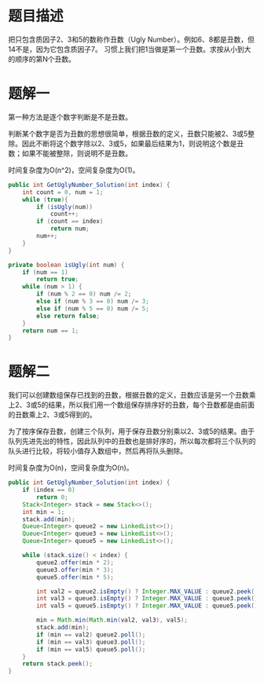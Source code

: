 # 题目描述

把只包含质因子2、3和5的数称作丑数（Ugly Number）。例如6、8都是丑数，但14不是，因为它包含质因子7。 习惯上我们把1当做是第一个丑数。求按从小到大的顺序的第N个丑数。

# 题解一

第一种方法是逐个数字判断是不是丑数。

判断某个数字是否为丑数的思想很简单，根据丑数的定义，丑数只能被2、3或5整除。因此不断将这个数字除以2、3或5，如果最后结果为1，则说明这个数是丑数；如果不能被整除，则说明不是丑数。

时间复杂度为O(n^2)，空间复杂度为O(1)。

```java
public int GetUglyNumber_Solution(int index) {
    int count = 0, num = 1;
    while (true){
        if (isUgly(num))
            count++;
        if (count == index)
            return num;
        num++;
    }
}

private boolean isUgly(int num) {
    if (num == 1)
        return true;
    while (num > 1) {
        if (num % 2 == 0) num /= 2;
        else if (num % 3 == 0) num /= 3;
        else if (num % 5 == 0) num /= 5;
        else return false;
    }
    return num == 1;
}
```

# 题解二

我们可以创建数组保存已找到的丑数，根据丑数的定义，丑数应该是另一个丑数乘上2、3或5的结果，所以我们用一个数组保存排序好的丑数，每个丑数都是由前面的丑数乘上2、3或5得到的。

为了按序保存丑数，创建三个队列，用于保存丑数分别乘以2、3或5的结果。由于队列先进先出的特性，因此队列中的丑数也是排好序的，所以每次都将三个队列的队头进行比较，将较小值存入数组中，然后再将队头删除。

时间复杂度为O(n)，空间复杂度为O(n)。

```java
public int GetUglyNumber_Solution(int index) {
    if (index == 0)
        return 0;
    Stack<Integer> stack = new Stack<>();
    int min = 1;
    stack.add(min);
    Queue<Integer> queue2 = new LinkedList<>();
    Queue<Integer> queue3 = new LinkedList<>();
    Queue<Integer> queue5 = new LinkedList<>();

    while (stack.size() < index) {
        queue2.offer(min * 2);
        queue3.offer(min * 3);
        queue5.offer(min * 5);

        int val2 = queue2.isEmpty() ? Integer.MAX_VALUE : queue2.peek();
        int val3 = queue3.isEmpty() ? Integer.MAX_VALUE : queue3.peek();
        int val5 = queue5.isEmpty() ? Integer.MAX_VALUE : queue5.peek();

        min = Math.min(Math.min(val2, val3), val5);
        stack.add(min);
        if (min == val2) queue2.poll();
        if (min == val3) queue3.poll();
        if (min == val5) queue5.poll();
    }
    return stack.peek();
}
```